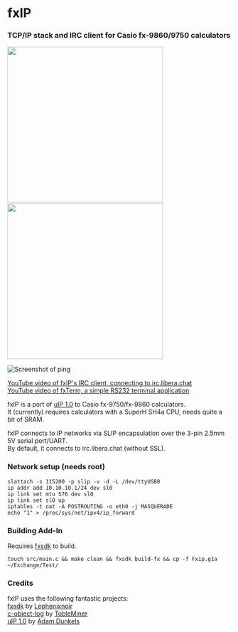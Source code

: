 # fxIP
### TCP/IP stack and IRC client for Casio fx-9860/9750 calculators


<img src="https://screenshot.tbspace.de/miceroxwgfj.jpg" width="350"/>&nbsp;<img src="https://screenshot.tbspace.de/bjwklegfnmp.jpg" width="350"/>

![Screenshot of ping](https://screenshot.tbspace.de/uwaontfeqlk.png)

[YouTube video of fxIP's IRC client, connecting to irc.libera.chat](https://www.youtube.com/watch?v=afkrucsMMrc)  
[YouTube video of fxTerm, a simple RS232 terminal application](https://www.youtube.com/watch?v=epFX8K0dhdY)

fxIP is a port of [uIP 1.0](https://github.com/adamdunkels/uip) to Casio fx-9750/fx-9860 calculators.  
It (currently) requires calculators with a SuperH SH4a CPU, needs quite a bit of SRAM.  

fxIP connects to IP networks via SLIP encapsulation over the 3-pin 2.5mm 5V serial port/UART.  
By default, it connects to irc.libera.chat (without SSL).

### Network setup (needs root)
```
slattach -s 115200 -p slip -v -d -L /dev/ttyUSB0
ip addr add 10.10.10.1/24 dev sl0
ip link set mtu 576 dev sl0
ip link set sl0 up
iptables -t nat -A POSTROUTING -o eth0 -j MASQUERADE
echo "1" > /proc/sys/net/ipv4/ip_forward
```

### Building Add-In
Requires [fxsdk](https://gitea.planet-casio.com/Lephenixnoir/fxsdk) to build.  
```
touch src/main.c && make clean && fxsdk build-fx && cp -f Fxip.g1a ~/Exchange/Test/
```


### Credits
fxIP uses the following fantastic projects:  
[fxsdk](https://gitea.planet-casio.com/Lephenixnoir/fxsdk) by [Lephenixnoir](https://gitea.planet-casio.com/Lephenixnoir)  
[c-object-log](https://github.com/TobleMiner/c-object-log) by [TobleMiner](https://github.com/TobleMiner)  
[uIP 1.0](https://github.com/adamdunkels/uip) by [Adam Dunkels](https://github.com/adamdunkels)  
